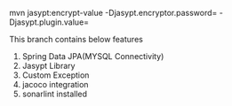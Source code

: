 mvn jasypt:encrypt-value -Djasypt.encryptor.password=<yourencryptionkey> -Djasypt.plugin.value=<password>


This branch contains below features
1. Spring Data JPA(MYSQL Connectivity)
2. Jasypt Library
3. Custom Exception
4. jacoco integration
5. sonarlint installed